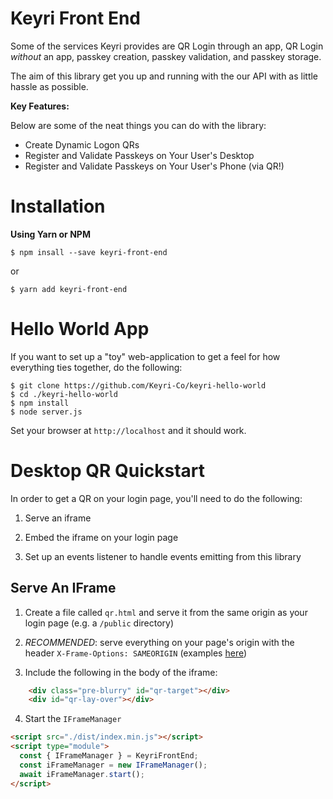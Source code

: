 # Keyri Front End
Some of the services Keyri provides are QR Login through an app, QR Login _without_ an app, passkey creation, passkey validation, and passkey storage. 

The aim of this library get you up and running with the our API with as little hassle as possible.

__Key Features:__ 

Below are some of the neat things you can do with the library:

* Create Dynamic Logon QRs
* Register and Validate Passkeys on Your User's Desktop
* Register and Validate Passkeys on Your User's Phone (via QR!) 

# Installation

__Using Yarn or NPM__

`$ npm insall --save keyri-front-end`

or

`$ yarn add keyri-front-end`

# Hello World App

If you want to set up a "toy" web-application to get a feel for how everything ties together, do the following:

```
$ git clone https://github.com/Keyri-Co/keyri-hello-world
$ cd ./keyri-hello-world
$ npm install
$ node server.js
```

Set your browser at `http://localhost` and it should work.

# Desktop QR Quickstart

In order to get a QR on your login page, you'll need to do the following:

1. Serve an iframe

2. Embed the iframe on your login page

3. Set up an events listener to handle events emitting from this library

## Serve An IFrame

1. Create a file called `qr.html` and serve it from the same origin as your login page (e.g. a `/public` directory)

2. _RECOMMENDED_: serve everything on your page's origin with the header `X-Frame-Options: SAMEORIGIN` (examples [here](https://developer.mozilla.org/en-US/docs/Web/HTTP/Headers/X-Frame-Options#examples))

3. Include the following in the body of the iframe:

```html
    <div class="pre-blurry" id="qr-target"></div>
    <div id="qr-lay-over"></div>
```

4. Start the `IFrameManager`

```html
<script src="./dist/index.min.js"></script>
<script type="module">
  const { IFrameManager } = KeyriFrontEnd;
  const iFrameManager = new IFrameManager();
  await iFrameManager.start();
</script>
```